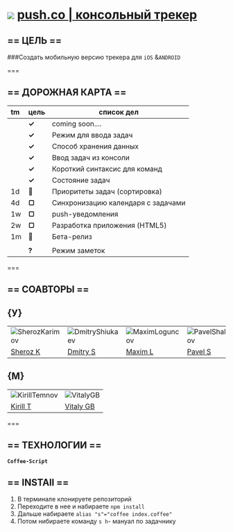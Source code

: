 ![](https://avatars3.githubusercontent.com/u/4658189?s=29)   [  push.co | консольный трекер](https://github.com/soda-io/push.co) 
===

## == ЦЕЛЬ ==
###Создать мобильную версию трекера для `iOS` &`ANDROID`

===

## == ДОРОЖНАЯ КАРТА ==

|  tm | цель    |  список дел                        |
|:----|---------|------------------------------------|
|     | **✓**   | coming soon....                   |
|     | **✓**  | Режим для ввода задач              |
|     | **✓**   | Способ хранения данных            |
|     | **✓**  | Ввод задач из консоли              |
|     | **✓**  | Короткий синтаксис для команд      |
|     | **✓**  | Состояние задач                    |
| 1d  | **🚩**  | Приоритеты задач (сортировка)      | 
| 4d  | **▢**  | Синхронизацию календаря с задачами |
| 1w  | **▢**  | push-уведомления                   |
| 2w  | **▢**  | Разработка приложения (HTML5)      |
| 1m  | **🚀**  | Бета-релиз                        |
|     |         |                                   |
|     | **?**   | Режим заметок                     |

===

## == СОАВТОРЫ ==

## {У}

|                                                                        |                                                                         |                                                                         |                                                                             |                                                                        |                                                                            |                                                                     
|------------------------------------------------------------------------|-------------------------------------------------------------------------|-------------------------------------------------------------------------|-----------------------------------------------------------------------------|------------------------------------------------------------------------|----------------------------------------------------------------------------|
|![SherozKarimov](https://avatars0.githubusercontent.com/u/4226210?s=140) |![DmitryShiukaev](https://avatars3.githubusercontent.com/u/5991448?s=140) |![MaximLoguncov](https://avatars2.githubusercontent.com/u/3838734?s=140)  |  ![PavelShalaginov](https://avatars0.githubusercontent.com/u/3833771?s=140)  | ![ArtemKvadzba](https://avatars3.githubusercontent.com/u/4639509?s=140) |![GeorgeOvchinnikov](https://avatars1.githubusercontent.com/u/6061182?s=140) |   
| [Sheroz K](https://github.com/SherozKarimov)                           |[Dmitry S](https://github.com/DmitryShiukaev)                            |[Maxim L](https://github.com/MaximLoguncov)                              |  [Pavel S](https://github.com/PavelShalaginov)                              | [Artem K](https://github.com/ArtemKvadzba)                             |[George O](https://github.com/GeorgeOvchinnikov)                            |

## {М}

|                                                                      |                                                                  | 
|----------------------------------------------------------------------|------------------------------------------------------------------|
|![KirillTemnov](https://avatars0.githubusercontent.com/u/147170?s=80) |![VitalyGB](https://avatars0.githubusercontent.com/u/842476?s=80) |
|[Kirill T](https://github.com/KirillTemnov)                           |[Vitaly GB](https://github.com/VitalyGB)                          |

===

## == ТЕХНОЛОГИИ ==
 **`Coffee-Script`**


## == INSTAll ==

 1. В терминале клонируете репозиторий 
 1. Переходите в нее и набираете `npm install` 
 1. Дальше набираете `alias "s"="coffee index.coffee"`
 1. Потом нибираете команду `s h`- мануал по задачнику
 
